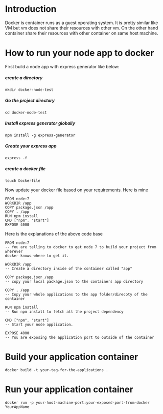 # Introduction
Docker is container runs as a guest operating system. It is pretty similar like
VM but vm does not share their resources with other vm. On the other hand container
share their resources with other container on same host machine.

# How to run your node app to docker
First build a node app with express generator like below:
##### create a directory
```
mkdir docker-node-test
```

##### Go the project directory
```
cd docker-node-test
```

##### Install express generator globally
```
npm install -g express-generator
```

##### Create your express app
```
express -f
```
##### create a docker file
```
touch Dockerfile
```

Now update your docker file based on your requirements. Here is mine
```
FROM node:7
WORKDIR /app
COPY package.json /app
COPY . /app
RUN npm install
CMD ["npm", "start"]
EXPOSE 4000
```

Here is the explanations of the above code base
```
FROM node:7
-- You are telling to docker to get node 7 to build your project from wherever
docker knows where to get it.
```
```
WORKDIR /app
-- Create a directory inside of the container called "app"
```
```
COPY package.json /app
-- copy your local package.json to the containers app directory
```
```
COPY . /app
-- Copy your whole applications to the app folder/direcoty of the container
```
```
RUN npm install
-- Run npm install to fetch all the project dependency
```
```
CMD ["npm", "start"]
-- Start your node application.
```
```
EXPOSE 4000
-- You are exposing the application port to outside of the container
```

# Build your application container
```
docker build -t your-tag-for-the-applications .
```

# Run your application container
```
docker run -p your-host-machine-port:your-exposed-port-from-docker YourAppName